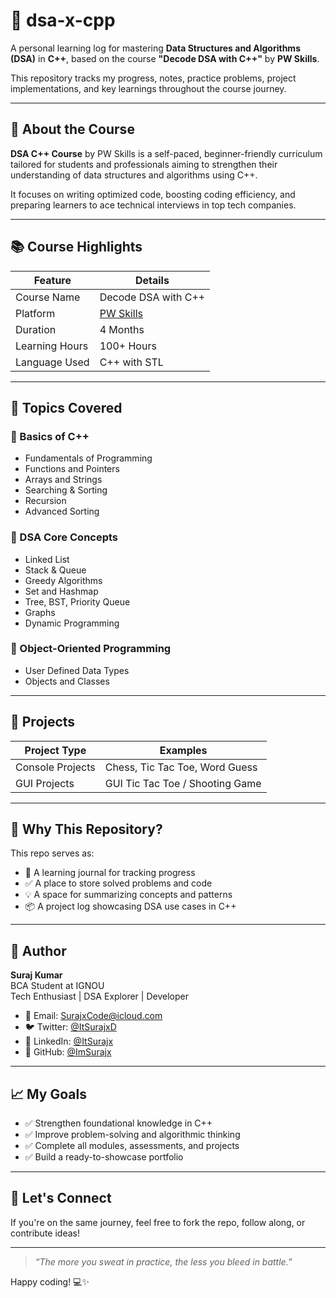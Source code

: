 # 📘 dsa-x-cpp

A personal learning log for mastering **Data Structures and Algorithms (DSA)** in **C++**, based on the course **"Decode DSA with C++"** by **PW Skills**.

This repository tracks my progress, notes, practice problems, project implementations, and key learnings throughout the course journey.

---

## 🚀 About the Course

**DSA C++ Course** by PW Skills is a self-paced, beginner-friendly curriculum tailored for students and professionals aiming to strengthen their understanding of data structures and algorithms using C++.

It focuses on writing optimized code, boosting coding efficiency, and preparing learners to ace technical interviews in top tech companies.

---

## 📚 Course Highlights

| Feature                    | Details                              |
|---------------------------|--------------------------------------|
| Course Name               | Decode DSA with C++                  |
| Platform                  | [PW Skills](https://pwskills.com)   |
| Duration                  | 4 Months                             |
| Learning Hours            | 100+ Hours                           |
| Language Used             | C++ with STL                         |

---

## 🧠 Topics Covered

### 📌 Basics of C++
- Fundamentals of Programming
- Functions and Pointers
- Arrays and Strings
- Searching & Sorting
- Recursion
- Advanced Sorting

### 📌 DSA Core Concepts
- Linked List
- Stack & Queue
- Greedy Algorithms
- Set and Hashmap
- Tree, BST, Priority Queue
- Graphs
- Dynamic Programming

### 📌 Object-Oriented Programming
- User Defined Data Types
- Objects and Classes

---

## 🧩 Projects

| Project Type         | Examples                          |
|----------------------|------------------------------------|
| Console Projects     | Chess, Tic Tac Toe, Word Guess     |
| GUI Projects         | GUI Tic Tac Toe / Shooting Game    |

---

## 🎯 Why This Repository?

This repo serves as:
- 📖 A learning journal for tracking progress
- ✅ A place to store solved problems and code
- 💡 A space for summarizing concepts and patterns
- 📦 A project log showcasing DSA use cases in C++

---

## 👤 Author

**Suraj Kumar**  
BCA Student at IGNOU  
Tech Enthusiast | DSA Explorer | Developer

- 📧 Email: [SurajxCode@icloud.com](mailto:surajxcode@icloud.com)
- 🐦 Twitter: [@ItSurajxD](https://twitter.com/itsurajxd)
- 💼 LinkedIn: [@ItSurajx](https://linkedin.com/in/itsurajx)
- 🐙 GitHub: [@ImSurajx](https://github.com/imsurajx)

---

## 📈 My Goals

- ✅ Strengthen foundational knowledge in C++
- ✅ Improve problem-solving and algorithmic thinking
- ✅ Complete all modules, assessments, and projects
- ✅ Build a ready-to-showcase portfolio

---

## 🙌 Let's Connect

If you're on the same journey, feel free to fork the repo, follow along, or contribute ideas!

---

> _“The more you sweat in practice, the less you bleed in battle.”_

Happy coding! 💻✨
